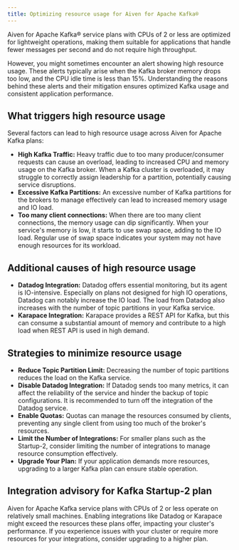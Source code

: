 ```yaml
---
title: Optimizing resource usage for Aiven for Apache Kafka®
---
```


Aiven for Apache Kafka® service plans with CPUs of 2 or less are optimized for lightweight operations, making them suitable for applications that handle fewer messages per second and do not require high throughput.

However, you might sometimes encounter an alert showing high resource usage.
These alerts typically arise when the Kafka broker memory drops too low, and the
CPU idle time is less than 15%. Understanding the reasons behind these alerts
and their mitigation ensures optimized Kafka usage and consistent application
performance.

## What triggers high resource usage

Several factors can lead to high resource usage across Aiven for Apache
Kafka plans:

-   **High Kafka Traffic:** Heavy traffic due to too many
    producer/consumer requests can cause an overload, leading to
    increased CPU and memory usage on the Kafka broker. When a Kafka
    cluster is overloaded, it may struggle to correctly assign
    leadership for a partition, potentially causing service disruptions.
-   **Excessive Kafka Partitions:** An excessive number of Kafka
    partitions for the brokers to manage effectively can lead to
    increased memory usage and IO load.
-   **Too many client connections:** When there are too many client
    connections, the memory usage can dip significantly. When your
    service's memory is low, it starts to use swap space, adding to the
    IO load. Regular use of swap space indicates your system may not
    have enough resources for its workload.

## Additional causes of high resource usage

-   **Datadog Integration:** Datadog offers essential monitoring, but
    its agent is IO-intensive. Especially on plans not designed for high
    IO operations, Datadog can notably increase the IO load. The load
    from Datadog also increases with the number of topic partitions in
    your Kafka service.
-   **Karapace Integration:** Karapace provides a REST API for Kafka,
    but this can consume a substantial amount of memory and contribute
    to a high load when REST API is used in high demand.

## Strategies to minimize resource usage

-   **Reduce Topic Partition Limit:** Decreasing the number of topic
    partitions reduces the load on the Kafka service.
-   **Disable Datadog Integration:** If Datadog sends too many metrics,
    it can affect the reliability of the service and hinder the backup
    of topic configurations. It is recommended to turn off the
    integration of the Datadog service.
-   **Enable Quotas:** Quotas can manage the resources consumed by
    clients, preventing any single client from using too much of the
    broker's resources.
-   **Limit the Number of Integrations:** For smaller plans such as the
    Startup-2, consider limiting the number of integrations to manage
    resource consumption effectively.
-   **Upgrade Your Plan:** If your application demands more resources,
    upgrading to a larger Kafka plan can ensure stable operation.

## Integration advisory for Kafka Startup-2 plan

Aiven for Apache Kafka service plans with CPUs of 2 or less operate on
relatively small machines. Enabling integrations like Datadog or
Karapace might exceed the resources these plans offer, impacting your
cluster's performance. If you experience issues with your cluster or
require more resources for your integrations, consider upgrading to a
higher plan.
